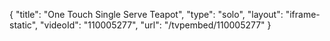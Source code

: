 {
    "title": "One Touch Single Serve Teapot",
    "type": "solo",
    "layout": "iframe-static",
    "videoId": "110005277",
    "url": "\/tvpembed\/110005277"
}